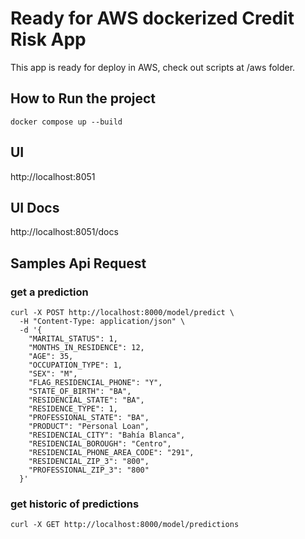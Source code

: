 # Ready for AWS dockerized Credit Risk App

This app is ready for deploy in AWS, check out scripts at /aws folder.

## How to Run the project

```docker compose up --build ```

## UI

http://localhost:8051

## UI Docs

http://localhost:8051/docs

## Samples Api Request

### get a prediction

```
curl -X POST http://localhost:8000/model/predict \
  -H "Content-Type: application/json" \
  -d '{
    "MARITAL_STATUS": 1,
    "MONTHS_IN_RESIDENCE": 12,
    "AGE": 35,
    "OCCUPATION_TYPE": 1,
    "SEX": "M",
    "FLAG_RESIDENCIAL_PHONE": "Y",
    "STATE_OF_BIRTH": "BA",
    "RESIDENCIAL_STATE": "BA",
    "RESIDENCE_TYPE": 1,
    "PROFESSIONAL_STATE": "BA",
    "PRODUCT": "Personal Loan",
    "RESIDENCIAL_CITY": "Bahía Blanca",
    "RESIDENCIAL_BOROUGH": "Centro",
    "RESIDENCIAL_PHONE_AREA_CODE": "291",
    "RESIDENCIAL_ZIP_3": "800",
    "PROFESSIONAL_ZIP_3": "800"
  }'
```
### get historic of predictions

```
curl -X GET http://localhost:8000/model/predictions 

```